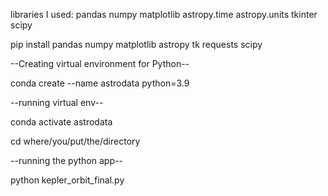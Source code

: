 libraries I used:
pandas
numpy
matplotlib
astropy.time
astropy.units
tkinter
scipy

pip install pandas numpy matplotlib astropy tk requests scipy

--Creating virtual environment for Python--

conda create --name astrodata python=3.9

--running virtual env--

conda activate astrodata

cd where/you/put/the/directory

--running the python app--

python kepler_orbit_final.py
